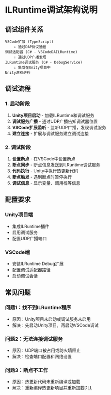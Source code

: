 # ILRuntime调试架构说明

## 调试组件关系

```
VSCode扩展 (TypeScript)
    ↓ 通过DAP协议通信
调试适配器 (C# - VSCodeDAILRuntime)
    ↓ 通过UDP广播发现
ILRuntime调试服务 (C# - DebugService)
    ↓ 集成在Unity项目中
Unity游戏进程
```

## 调试流程

### 1. 启动阶段
1. **Unity项目启动** - 加载ILRuntime和调试服务
2. **调试服务广播** - 通过UDP广播告知调试器位置
3. **VSCode扩展监听** - 监听UDP广播，发现调试服务
4. **建立连接** - 扩展与调试服务建立调试连接

### 2. 调试阶段
1. **设置断点** - 在VSCode中设置断点
2. **断点同步** - 断点信息发送到ILRuntime调试服务
3. **代码执行** - Unity中执行热更新代码
4. **断点触发** - 遇到断点时暂停执行
5. **调试信息** - 显示变量、调用栈等信息

## 配置要求

### Unity项目端
- 集成ILRuntime插件
- 启用调试服务
- 配置UDP广播端口

### VSCode端
- 安装ILRuntime Debug扩展
- 配置调试适配器路径
- 启动调试会话

## 常见问题

### 问题1：找不到ILRuntime程序
- 原因：Unity项目未启动或调试服务未启用
- 解决：先启动Unity项目，再启动VSCode调试

### 问题2：无法连接调试服务
- 原因：UDP端口被占用或防火墙阻止
- 解决：检查端口配置和网络设置

### 问题3：断点不工作
- 原因：热更新代码未重新编译或加载
- 解决：重新编译热更新项目并重新加载DLL
